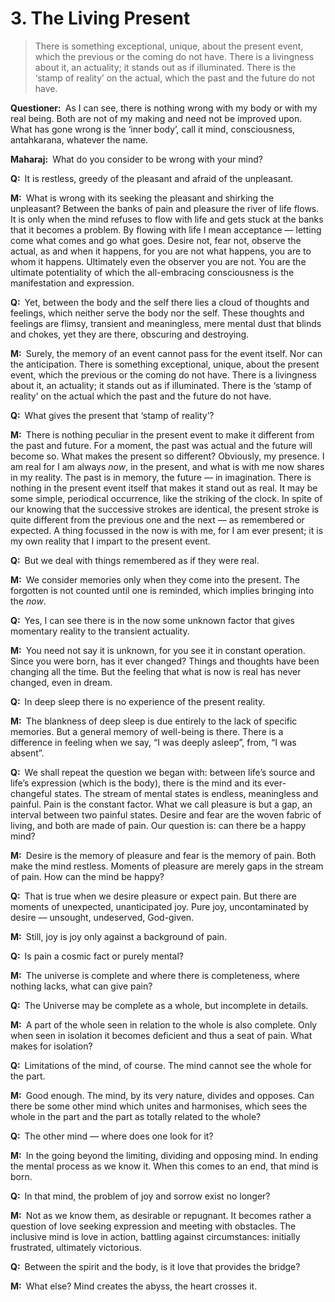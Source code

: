 # 3. The Living Present

>There is something exceptional, unique, about the present event, which the 
previous or the coming do not have. There is a livingness about it, an 
actuality; it stands out as if illuminated. There is the ‘stamp of reality’ on 
the actual, which the past and the future do not have.

**Questioner:**&ensp;As I can see, there is nothing wrong with my body or with 
my real being. Both are not of my making and need not be improved upon. What 
has gone wrong is the ‘inner body’, call it mind, consciousness, <span 
data-tippy-content="The psyche, mind. Mind in a collective sense, including 
intelligence (<em>buddhi</em>), ego (<em>ahamkara</em>) and mind 
(<em>manas</em>).">antahkarana</span>, whatever the name.

**Maharaj:**&ensp;What do you consider to be wrong with your mind?

**Q:**&ensp;It is restless, greedy of the pleasant and afraid of the 
unpleasant.

**M:**&ensp;What is wrong with its seeking the pleasant and shirking the 
unpleasant? Between the banks of pain and pleasure the river of life flows. It 
is only when the mind refuses to flow with life and gets stuck at the banks 
that it becomes a problem. By flowing with life I mean acceptance — letting 
come what comes and go what goes. Desire not, fear not, observe the actual, as 
and when it happens, for you are not what happens, you are to whom it happens. 
Ultimately even the observer you are not. You are the ultimate potentiality of 
which the all-embracing consciousness is the manifestation and expression.

**Q:**&ensp;Yet, between the body and the self there lies a cloud of thoughts 
and feelings, which neither serve the body nor the self. These thoughts and 
feelings are flimsy, transient and meaningless, mere mental dust that blinds 
and chokes, yet they are there, obscuring and destroying.

**M:**&ensp;Surely, the memory of an event cannot pass for the event itself. 
Nor can the anticipation. There is something exceptional, unique, about the 
present event, which the previous or the coming do not have. There is a 
livingness about it, an actuality; it stands out as if illuminated. There is 
the ‘stamp of reality’ on the actual which the past and the future do not have.

**Q:**&ensp;What gives the present that ‘stamp of reality’?

**M:**&ensp;There is nothing peculiar in the present event to make it 
different from the past and future. For a moment, the past was actual and the 
future will become so. What makes the present so different? Obviously, my 
presence. I am real for I am always *now*, in the present, and what is with me 
now shares in my reality. The past is in memory, the future — in imagination. 
There is nothing in the present event itself that makes it stand out as real. 
It may be some simple, periodical occurrence, like the striking of the clock. 
In spite of our knowing that the successive strokes are identical, the present 
stroke is quite different from the previous one and the next — as remembered 
or expected. A thing focussed in the now is with me, for I am ever present; it 
is my own reality that I impart to the present event.

**Q:**&ensp;But we deal with things remembered as if they were real.

**M:**&ensp;We consider memories only when they come into the present. The 
forgotten is not counted until one is reminded, which implies bringing into 
the *now*.

**Q:**&ensp;Yes, I can see there is in the now some unknown factor that gives 
momentary reality to the transient actuality.

**M:**&ensp;You need not say it is unknown, for you see it in constant 
operation. Since you were born, has it ever changed? Things and thoughts have 
been changing all the time. But the feeling that what is now is real has never 
changed, even in dream.

**Q:**&ensp;In deep sleep there is no experience of the present reality.

**M:**&ensp;The blankness of deep sleep is due entirely to the lack of 
specific memories. But a general memory of well-being is there. There is a 
difference in feeling when we say, “I was deeply asleep”, from, “I was absent”.

**Q:**&ensp;We shall repeat the question we began with: between life’s source 
and life’s expression (which is the body), there is the mind and its 
ever-changeful states. The stream of mental states is endless, meaningless and 
painful. Pain is the constant factor. What we call pleasure is but a gap, an 
interval between two painful states. Desire and fear are the woven fabric of 
living, and both are made of pain. Our question is: can there be a happy mind?

**M:**&ensp;Desire is the memory of pleasure and fear is the memory of pain. 
Both make the mind restless. Moments of pleasure are merely gaps in the stream 
of pain. How can the mind be happy?

**Q:**&ensp;That is true when we desire pleasure or expect pain. But there are 
moments of unexpected, unanticipated joy. Pure joy, uncontaminated by desire — 
unsought, undeserved, God-given.

**M:**&ensp;Still, joy is joy only against a background of pain.

**Q:**&ensp;Is pain a cosmic fact or purely mental?

**M:**&ensp;The universe is complete and where there is completeness, where 
nothing lacks, what can give pain?

**Q:**&ensp;The Universe may be complete as a whole, but incomplete in details.

**M:**&ensp;A part of the whole seen in relation to the whole is also 
complete. Only when seen in isolation it becomes deficient and thus a seat of 
pain. What makes for isolation?

**Q:**&ensp;Limitations of the mind, of course. The mind cannot see the whole 
for the part.

**M:**&ensp;Good enough. The mind, by its very nature, divides and opposes. 
Can there be some other mind which unites and harmonises, which sees the whole 
in the part and the part as totally related to the whole?

**Q:**&ensp;The other mind — where does one look for it?

**M:**&ensp;In the going beyond the limiting, dividing and opposing mind. In 
ending the mental process as we know it. When this comes to an end, that mind 
is born.

**Q:**&ensp;In that mind, the problem of joy and sorrow exist no longer?

**M:**&ensp;Not as we know them, as desirable or repugnant. It becomes rather 
a question of love seeking expression and meeting with obstacles. The 
inclusive mind is love in action, battling against circumstances: initially 
frustrated, ultimately victorious.

**Q:**&ensp;Between the spirit and the body, is it love that provides the 
bridge?

**M:**&ensp;What else? Mind creates the abyss, the heart crosses it.

<script>
export default {
  props: ["slot-key"],
  mounted () {
    tippy("[data-tippy-content]", {allowHTML: true});
  }
}
</script>